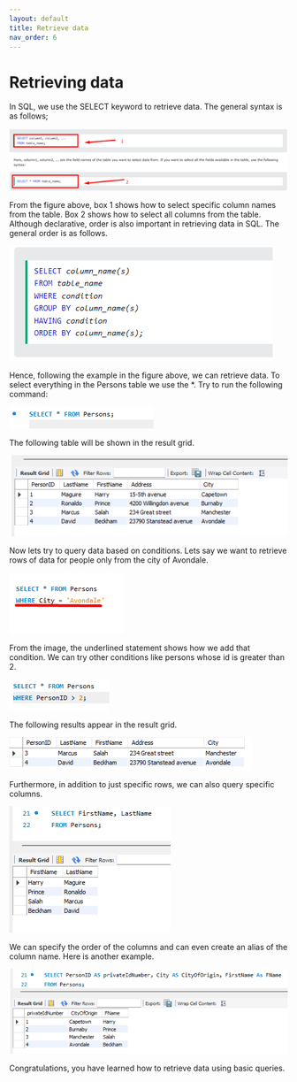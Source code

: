 ```yaml
---
layout: default
title: Retrieve data
nav_order: 6
---
```


# Retrieving data

In SQL, we use the SELECT keyword to retrieve data. The general syntax is as follows;

![Select syntax](https://github.com/vasshorin/VPD-Comm/blob/Gh-pages/assets/images/add7.png?raw=true)

From the figure above, box 1 shows how to select specific column names from the table. Box 2 shows how to select all columns from the table. Although declarative, order is also important in retrieving data in SQL. 
The general order is as follows.

![Select order](https://github.com/vasshorin/VPD-Comm/blob/Gh-pages/assets/images/add8.png?raw=true)

Hence, following the example in the figure above, we can retrieve data. 
To select everything in the Persons table we use the *. 
Try to run the following command:

![Select order](https://github.com/vasshorin/VPD-Comm/blob/Gh-pages/assets/images/add9.png?raw=true)

The following table will be shown in the result grid. 

![Select order](https://github.com/vasshorin/VPD-Comm/blob/Gh-pages/assets/images/add10.png?raw=true)

Now lets try to query data based on conditions. 
Lets say we want to retrieve rows of data for people only from the city of Avondale. 

![Select order](https://github.com/vasshorin/VPD-Comm/blob/Gh-pages/assets/images/add11.png?raw=true)

From the image, the underlined statement shows how we add that condition. 
We can try other conditions like persons whose id is greater than 2. 

![Select order](https://github.com/vasshorin/VPD-Comm/blob/Gh-pages/assets/images/add12.png?raw=true)

The following results appear in the result grid.

![Select order](https://github.com/vasshorin/VPD-Comm/blob/Gh-pages/assets/images/add13.png?raw=true)

Furthermore, in addition to just specific rows, we can also query specific columns.

![Select order](https://github.com/vasshorin/VPD-Comm/blob/Gh-pages/assets/images/add14.png?raw=true)

We can specify the order of the columns and can even create an alias of the column name. Here is another example.

![Select order](https://github.com/vasshorin/VPD-Comm/blob/Gh-pages/assets/images/add15.png?raw=true)

Congratulations, you have learned how to retrieve data using basic queries. 








